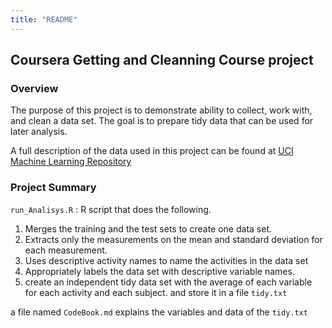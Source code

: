```yaml
---
title: "README"
---
```



## Coursera Getting and Cleanning Course project

### Overview
The purpose of this project is to demonstrate ability to collect, work with, and clean a data set. 
The goal is to prepare tidy data that can be used for later analysis.

A full description of the data used in this project can be found at
[UCI Machine Learning Repository](http://archive.ics.uci.edu/ml/datasets/Human+Activity+Recognition+Using+Smartphones)

### Project Summary
```run_Analisys.R``` : R script that does the following.

   1. Merges the training and the test sets to create one data set.
   2. Extracts only the measurements on the mean and standard deviation for each measurement.
   3. Uses descriptive activity names to name the activities in the data set
   4. Appropriately labels the data set with descriptive variable names.
   5. create an independent tidy data set with the average of each variable for each activity and each subject. and store it in a file `tidy.txt`
   
a file named `CodeBook.md` explains the variables and data of the `tidy.txt`



